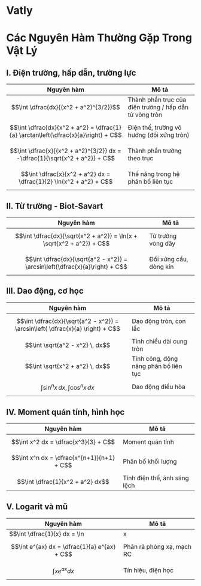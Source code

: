# Vatly

# Các Nguyên Hàm Thường Gặp Trong Vật Lý

## I. Điện trường, hấp dẫn, trường lực

| Nguyên hàm | Mô tả |
| --- | --- |
| $$\int \dfrac{dx}{(x^2 + a^2)^{3/2}}$$ | Thành phần trục của điện trường / hấp dẫn từ vòng tròn |
| $$\int \dfrac{dx}{x^2 + a^2} = \dfrac{1}{a} \arctan\left(\dfrac{x}{a}\right) + C$$ | Điện thế, trường vô hướng (đối xứng tròn) |
| $$\int \dfrac{x}{(x^2 + a^2)^{3/2}} dx = -\dfrac{1}{\sqrt{x^2 + a^2}} + C$$ | Thành phần trường theo trục |
| $$\int \dfrac{x}{x^2 + a^2} dx = \dfrac{1}{2} \ln(x^2 + a^2) + C$$ | Thế năng trong hệ phân bố liên tục |

## II. Từ trường - Biot-Savart

| Nguyên hàm | Mô tả |
| --- | --- |
| $$\int \dfrac{dx}{\sqrt{x^2 + a^2}} = \ln(x + \sqrt{x^2 + a^2}) + C$$ | Từ trường vòng dây |
| $$\int \dfrac{dx}{\sqrt{a^2 - x^2}} = \arcsin\left(\dfrac{x}{a}\right) + C$$ | Đối xứng cầu, dòng kín |

## III. Dao động, cơ học

| Nguyên hàm | Mô tả |
| --- | --- |
| $$\int \dfrac{dx}{\sqrt{a^2 - x^2}} = \arcsin\left( \dfrac{x}{a} \right) + C$$ | Dao động tròn, con lắc |
| $$\int \sqrt{a^2 - x^2} \, dx$$ | Tính chiều dài cung tròn |
| $$\int \sqrt{x^2 + a^2} \, dx$$ | Tính công, động năng phân bố liên tục |
| $$\int \sin^n x \, dx, \int \cos^n x \, dx$$ | Dao động điều hòa |

## IV. Moment quán tính, hình học

| Nguyên hàm | Mô tả |
| --- | --- |
| $$\int x^2 dx = \dfrac{x^3}{3} + C$$ | Moment quán tính |
| $$\int x^n dx = \dfrac{x^{n+1}}{n+1} + C$$ | Phân bố khối lượng |
| $$\int \dfrac{1}{x^2 + a^2} dx$$ | Tính điện thế, ánh sáng lệch |

## V. Logarit và mũ

| Nguyên hàm | Mô tả |
| --- | --- |
| $$\int \dfrac{1}{x} dx = \ln|x| + C$$ | Entropy, thế năng logarit |
| $$\int e^{ax} dx = \dfrac{1}{a} e^{ax} + C$$ | Phân rã phóng xạ, mạch RC |
| $$\int x e^{ax} dx$$ | Tín hiệu, điện học |
